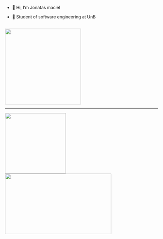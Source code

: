 - 👋 Hi, I’m Jonatas maciel

- 🎒 Student of software engineering at UnB
  
<div class="info">
<br>  <img height="250px" width="250px" src="https://raw.githubusercontent.com/abhisheknaiidu/abhisheknaiidu/master/code.gif">
</div>
<hr>

<div class="card">
<!--   <a href="https://github.com/Jonatasmaciell"> -->
    <img height="200px" src = "https://github-readme-stats.vercel.app/api?username=Jonatasmaciell&rank_icon=github&theme=react&show_icons=true&include_all_commits=true&count_private=true">
    <img height="200px" width="350px"  src ="https://github-readme-stats.vercel.app/api/top-langs/?username=Jonatasmaciell&layout=donut&langs_count=16&theme=tokyonight&count_private=true">
</div>
    
  <!-- <p align="center">
  <a href="https://skillicons.dev">
    <img src="https://skillicons.dev/icons?i=c,js,react" />
  </a>
  </p> -->
